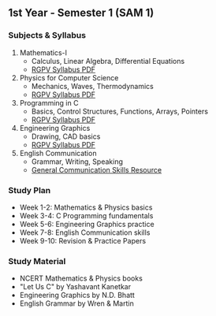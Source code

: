 ## 1st Year - Semester 1 (SAM 1)

### Subjects & Syllabus
1. Mathematics-I
   - Calculus, Linear Algebra, Differential Equations
   - [RGPV Syllabus PDF](http://career-shiksha.com/post/syllabus-of-i-year-all-branch-all-subjects-rgpv/)
2. Physics for Computer Science
   - Mechanics, Waves, Thermodynamics
   - [RGPV Syllabus PDF](http://career-shiksha.com/post/syllabus-of-i-year-all-branch-all-subjects-rgpv/)
3. Programming in C
   - Basics, Control Structures, Functions, Arrays, Pointers
   - [RGPV Syllabus PDF](http://career-shiksha.com/post/syllabus-of-i-year-all-branch-all-subjects-rgpv/)
4. Engineering Graphics
   - Drawing, CAD basics
   - [RGPV Syllabus PDF](http://career-shiksha.com/post/syllabus-of-i-year-all-branch-all-subjects-rgpv/)
5. English Communication
   - Grammar, Writing, Speaking
   - [General Communication Skills Resource](https://www.skillsyouneed.com/)

### Study Plan
- Week 1-2: Mathematics & Physics basics
- Week 3-4: C Programming fundamentals
- Week 5-6: Engineering Graphics practice
- Week 7-8: English Communication skills
- Week 9-10: Revision & Practice Papers

### Study Material
- NCERT Mathematics & Physics books
- "Let Us C" by Yashavant Kanetkar
- Engineering Graphics by N.D. Bhatt
- English Grammar by Wren & Martin
